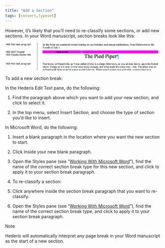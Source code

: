 ```yaml
---
title: "Add a Section"
tags: [convert,typeset]
---
```

 
<html><body><section data-type="chapter" class="hsecchapter" data-hederis-type="hsecchapter" id="add-a-section" data-pi-attrs="id: add-a-section; data-tags: convert,typeset;" role="doc-chapter" data-tags="convert,typeset" data-author-name=" " data-book-title=" " title="Add a Section"><p class="hblkp" data-hederis-type="hblkp" id="pGYsNQII9">However, it&#8217;s likely that you&#8217;ll need to re-classify some sections, or add new sections. In your Word manuscript, section breaks look like this:</p><img data-hederis-type="hblkimg" class="hblkimg" id="pjDVTq4RB" src="/images/sectbr.png" data-img-src="/images/sectbr.png"/><p class="hblkp" data-hederis-type="hblkp" id="pz507YL3j">To add a new section break:</p><p class="hblkp" data-hederis-type="hblkp" id="pR0jekgKF">In the Hederis Edit Text pane, do the following:</p><ol class="hwprnumlist" data-hederis-type="hwprnumlist" id="p9L2MfFUk"><li class="hblkoli" data-hederis-type="hblkoli" id="li9ofdYESV"><p class="hblkoli" data-hederis-type="hblklip" id="pzkBj5LkC">Find the paragraph above which you want to add your new section, and click to select it.</p></li><li class="hblkoli" data-hederis-type="hblkoli" id="lifbyDoxUf"><p class="hblkoli" data-hederis-type="hblklip" id="pSqykiQ3a">In the top menu, select Insert Section, and choose the type of section you&#8217;d like to insert.</p></li></ol><p class="hblkp" data-hederis-type="hblkp" id="pOecIRrxY">In Microsoft Word, do the following:</p><ol class="hwprnumlist" data-hederis-type="hwprnumlist" id="pkMdH5Xmw"><li class="hblkoli" data-hederis-type="hblkoli" id="liJNq7sVhB"><p class="hblkoli" data-hederis-type="hblklip" id="pFGQ7aqOK">Insert a blank paragraph in the location where you want the new section to start.</p></li><li class="hblkoli" data-hederis-type="hblkoli" id="liI6b2Uskt"><p class="hblkoli" data-hederis-type="hblklip" id="psTdYYPgV">Click inside your new blank paragraph.</p></li><li class="hblkoli" data-hederis-type="hblkoli" id="li7mxUFn1u"><p class="hblkoli" data-hederis-type="hblklip" id="pSCYdzgZ8">Open the Styles pane (see &#8220;<a href="{% link _docs/fine-tune-styles.md %}" class="hspana" data-hederis-type="hspana" id="p2EJqs2No">Working With Microsoft Word</a>&#8221;), find the name of the correct section break type for this new section, and click to apply it to your section break paragraph.</p></li><li class="hblkoli" data-hederis-type="hblkoli" id="liZDuaPf9B"><p class="hblkoli" data-hederis-type="hblklip" id="plEWymqL3">To re-classify a section:</p></li><li class="hblkoli" data-hederis-type="hblkoli" id="lifgqvr0tc"><p class="hblkoli" data-hederis-type="hblklip" id="pUKDn60WL">Click anywhere inside the section break paragraph that you want to re-classify.</p></li><li class="hblkoli" data-hederis-type="hblkoli" id="li3CsAM0xF"><p class="hblkoli" data-hederis-type="hblklip" id="pq59BF0v9">Open the Styles pane (see &#8220;<a href="{% link _docs/fine-tune-styles.md %}" class="hspana" data-hederis-type="hspana" id="paaLMiIEB">Working With Microsoft Word</a>&#8221;), find the name of the correct section break type, and click to apply it to your section break paragraph.</p></li></ol><div class="hwprbox box" data-hederis-type="hwprbox" id="pd2qWMHRb" data-type="sidebar"><p class="hblktype" data-hederis-type="hblktype" id="pGHaJt8Ds">Note</p><p class="hblkp" data-hederis-type="hblkp" id="pxUlBXrO7">Hederis will automatically interpret any page break in your Word manuscript as the start of a new section.</p></div></section></body></html>
